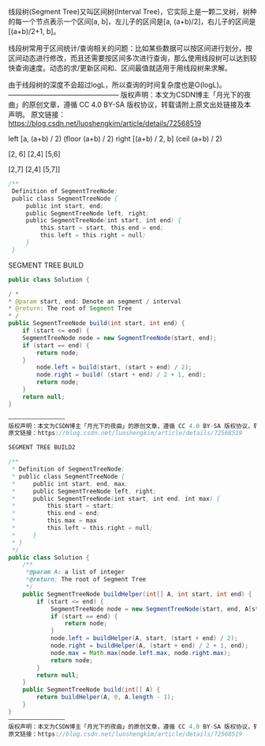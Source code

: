 线段树(Segment Tree)又叫区间树(Interval Tree)，它实际上是一颗二叉树，树种的每一个节点表示一个区间[a, b]，左儿子的区间是[a, (a+b)/2]，右儿子的区间是[(a+b)/2+1, b]。

线段树常用于区间统计/查询相关的问题：比如某些数据可以按区间进行划分，按区间动态进行修改，而且还需要按区间多次进行查询，那么使用线段树可以达到较快查询速度。动态的求/更新区间和、区间最值就适用于用线段树来求解。

由于线段树的深度不会超过logL，所以查询的时间复杂度也是O(logL)。
————————————————
版权声明：本文为CSDN博主「月光下的夜曲」的原创文章，遵循 CC 4.0 BY-SA 版权协议，转载请附上原文出处链接及本声明。
原文链接：https://blog.csdn.net/luoshengkim/article/details/72568519

left [a, (a+b) / 2)             (floor (a+b) / 2)
right [(a+b) / 2, b]           (ceil (a+b) / 2)

[2, 6]
[2,4]   [5,6]

[2,7]
[2,4]  [5,7]]


```java
/**
 Definition of SegmentTreeNode:
 public class SegmentTreeNode {
     public int start, end;
     public SegmentTreeNode left, right;
     public SegmentTreeNode(int start, int end) {
         this.start = start, this.end = end;
         this.left = this.right = null;
     }
 }
```

SEGMENT TREE BUILD
```java
public class Solution {

/ *
* @param start, end: Denote an segment / interval
* @return: The root of Segment Tree
* /
public SegmentTreeNode build(int start, int end) {
    if (start <= end) {
    SegmentTreeNode node = new SegmentTreeNode(start, end);
    if (start == end) {
        return node;
    }
        node.left = build(start, (start + end) / 2);
        node.right = build( (start + end) / 2 + 1, end);
        return node;
    }
    return null;
}

————————————————
版权声明：本文为CSDN博主「月光下的夜曲」的原创文章，遵循 CC 4.0 BY-SA 版权协议，转载请附上原文出处链接及本声明。
原文链接：https://blog.csdn.net/luoshengkim/article/details/72568519

SEGMENT TREE BUILD2

/**
 * Definition of SegmentTreeNode:
 * public class SegmentTreeNode {
 *     public int start, end, max;
 *     public SegmentTreeNode left, right;
 *     public SegmentTreeNode(int start, int end, int max) {
 *         this.start = start;
 *         this.end = end;
 *         this.max = max
 *         this.left = this.right = null;
 *     }
 * }
 */
public class Solution {
    /**
     *@param A: a list of integer
     *@return: The root of Segment Tree
     */
    public SegmentTreeNode buildHelper(int[] A, int start, int end) {
        if (start <= end) {
            SegmentTreeNode node = new SegmentTreeNode(start, end, A[start]);
            if (start == end) {
                return node;
            }
            node.left = buildHelper(A, start, (start + end) / 2);
            node.right = buildHelper(A, (start + end) / 2 + 1, end);
            node.max = Math.max(node.left.max, node.right.max);
            return node;
        }
        return null;
    }
    public SegmentTreeNode build(int[] A) {
        return buildHelper(A, 0, A.length - 1);
    }
}
————————————————
版权声明：本文为CSDN博主「月光下的夜曲」的原创文章，遵循 CC 4.0 BY-SA 版权协议，转载请附上原文出处链接及本声明。
原文链接：https://blog.csdn.net/luoshengkim/article/details/72568519
```
